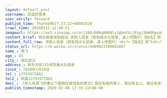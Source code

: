 ```yaml
---
layout: default_post
username: 回温的雪季
user_verify: forward
publish_time: ThuFeb0617:33:22+08002020
crawl_time: 20200212-12:40:51
imageurl: https://wx3.sinaimg.cn/orj360/006q8AHNly1gbmtbij91gj30m80goab5.jpg,https://wx4.sinaimg.cn/orj360/006q8AHNly1gbmtbkf2b9j30cj0m83zp.jpg,https://wx3.sinaimg.cn/orj360/006q8AHNly1gbmtbmucvtj31hc0u0tk4.jpg,https://wx4.sinaimg.cn/orj360/006q8AHNly1gbmtbo9jvjj30cj0m874y.jpg,https://wx3.sinaimg.cn/orj360/006q8AHNly1gbmtbq12arj30u01hck1j.jpg,https://wx4.sinaimg.cn/orj360/006q8AHNly1gbmtbqpxvcj30l311hq7n.jpg
content_brief: 肺炎患者求助超话 求助人信息（若有相关化验单，请上传图片）【姓名】周飞【年龄】43【所在城市】湖北武汉【所在小区、社区】徐东大街155号防暴大队宿舍【患病时间】2020年1月16日【联系方式】13797072882【其他紧急联系人】陈晨 13797072882【病情描述】 《本人系周飞同事以下是她在微信 ...全文
content_full_raw: 求助人信息（若有相关化验单，请上传图片）<br/>【姓名】周飞<br/>【年龄】43<br/>【所在城市】湖北武汉<br/>【所在小区、社区】徐东大街155号防暴大队宿舍<br/>【患病时间】2020年1月16日<br/>【联系方式】13797072882<br/>【其他紧急联系人】陈晨13797072882<br/>【病情描述】<br/>《本人系周飞同事以下是她在微信发的原文》<br/><br/>我还有我的家人，我还有女儿，我还有老公，我不想一无所有。祈求各位善良的人们帮帮我！<br/>本人周飞，女，43岁。辛苦工作了一年，本可以跟家人有个愉快轻松的相聚。可突如其来的冠状病毒，破坏了整个春节的气氛，破坏了整个武汉，更破坏了我和我的家庭。<br/>1月31号发烧已有6天的我前往武汉大学中南医院诊断。诊断结果双肺感染。当时没有条件给我做核酸检测。我和我的家人考虑到跟我一样的病人很多，于是耐心的听从政府的安排，自我在家隔离数日。等待医院给我做核酸确诊。<br/>2月2号我前往武汉市协和医院总算等到了确诊结果：新冠状病毒肺炎双阳性。这个结果无论是对我还是我的家人都是最沉痛的打击。我不能回家，我不敢回家，我怕因为我把病毒传染给我的家人。我每天只能一个人孤独的在协和医院里面，等待着一个有床位的机会，一个治疗病毒的机会.<br/>可是如今的我每天只能高流量的吸氧，打消炎针来苟延,说不出一句话。现在折磨我的除了病毒，更多的是无助。从诊断确诊到现在已经7天了始终得不到定点医院的救治，我随时生命垂危。<br/>本不该打扰大家，实属无奈！希望大家帮帮我，我只想拥有一个让我重新和家人团聚的机会。<br/>联系电话陈晨：13797072882
status_url: https://m.weibo.cn/status/4469023108681867
name_: 周飞
age_: 43
city_: 湖北武汉
address_: 徐东大街155号防暴大队宿舍
since_: 2020年1月16日
tel_: 13797072882
tel2_: 陈晨13797072882
desc_: 《本人系周飞同事以下是她在微信发的原文》我还有我的家人，我还有女儿，我还有老公，我不想一无所有。祈求各位善良的人们帮帮我！本人周飞，女，43岁。辛苦工作了一年，本可以跟家人有个愉快轻松的相聚。可突如其来的冠状病毒，破坏了整个春节的气氛，破坏了整个武汉，更破坏了我和我的家庭。1月31号发烧已有6天的我前往武汉大学中南医院诊断。诊断结果双肺感染。当时没有条件给我做核酸检测。我和我的家人考虑到跟我一样的病人很多，于是耐心的听从政府的安排，自我在家隔离数日。等待医院给我做核酸确诊。2月2号我前往武汉市协和医院总算等到了确诊结果新冠状病毒肺炎双阳性。这个结果无论是对我还是我的家人都是最沉痛的打击。我不能回家，我不敢回家，我怕因为我把病毒传染给我的家人。我每天只能一个人孤独的在协和医院里面，等待着一个有床位的机会，一个治疗病毒的机会.可是如今的我每天只能高流量的吸氧，打消炎针来苟延,说不出一句话。现在折磨我的除了病毒，更多的是无助。从诊断确诊到现在已经7天了始终得不到定点医院的救治，我随时生命垂危。本不该打扰大家，实属无奈！希望大家帮帮我，我只想拥有一个让我重新和家人团聚的机会。联系电话陈晨13797072882
publish_timestamp: 2020-02-06 17:33:22+08:00
---
```

